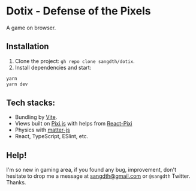 # Dotix - Defense of the Pixels

A game on browser.

## Installation

1. Clone the project: `gh repo clone sangdth/dotix`.
2. Install dependencies and start:
```bash
yarn
yarn dev

```

## Tech stacks:
* Bundling by [Vite](https://github.com/vitejs/vite).
* Views built on [Pixi.js](https://github.com/pixijs/pixi.js) with helps from [React-Pixi](https://github.com/inlet/react-pixi)
* Physics with [matter-js](https://github.com/liabru/matter-js)
* React, TypeScript, ESlint, etc.

## Help!
I'm so new in gaming area, if you found any bug, improvement, don't hesitate to drop me a message at sangdth@gmail.com or `@sangdth` Twitter. Thanks.
